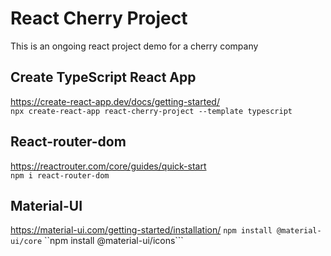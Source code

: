 # React Cherry Project
This is an ongoing react project demo for a cherry company

## Create TypeScript React App
https://create-react-app.dev/docs/getting-started/   
```npx create-react-app react-cherry-project --template typescript```   

## React-router-dom
https://reactrouter.com/core/guides/quick-start   
```npm i react-router-dom```

## Material-UI
https://material-ui.com/getting-started/installation/
```npm install @material-ui/core```
``npm install @material-ui/icons```
